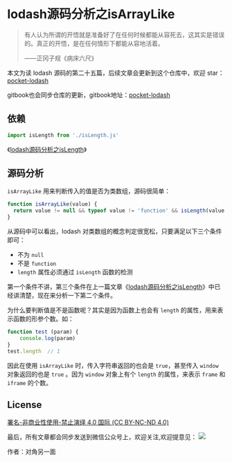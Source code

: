# lodash源码分析之isArrayLike

> 有人认为所谓的开悟就是准备好了在任何时候都能从容死去，这其实是错误的。真正的开悟，是在任何情形下都能从容地活着。
>
> ——正冈子规《病床六尺》

本文为读 lodash 源码的第二十五篇，后续文章会更新到这个仓库中，欢迎 star：[pocket-lodash](https://github.com/yeyuqiudeng/pocket-lodash)

gitbook也会同步仓库的更新，gitbook地址：[pocket-lodash](https://www.gitbook.com/book/yeyuqiudeng/pocket-lodash/details)

## 依赖

```javascript
import isLength from './isLength.js'
```

《[lodash源码分析之isLength](./isLength.md)》

## 源码分析

`isArrayLike` 用来判断传入的值是否为类数组，源码很简单：

```javascript
function isArrayLike(value) {
  return value != null && typeof value != 'function' && isLength(value.length)
}
```

 从源码中可以看出，lodash 对类数组的概念判定很宽松，只要满足以下三个条件即可：

* 不为 `null`
* 不是 `function`
* `length` 属性必须通过 `isLength` 函数的检测

第一个条件不讲，第三个条件在上一篇文章《[lodash源码分析之isLength](./isLength.md)》中已经讲清楚，现在来分析一下第二个条件。

为什么要判断值是不是函数呢？其实是因为函数上也会有 `length` 的属性，用来表示函数的形参个数。如：

```javascript
function test (param) {
    console.log(param)
}
test.length  // 1
```

因此在使用 `isArrayLike` 时，传入字符串返回的也会是 `true`，甚至传入 `window` 对象返回的也是 `true` 。因为 `window` 对象上有个 `length` 的属性，来表示 `frame` 和 `iframe` 的个数。

## License

[署名-非商业性使用-禁止演绎 4.0 国际 (CC BY-NC-ND 4.0)](http://creativecommons.org/licenses/by-nc-nd/4.0/)

最后，所有文章都会同步发送到微信公众号上，欢迎关注,欢迎提意见：  ![](https://raw.githubusercontent.com/yeyuqiudeng/resource/master/images/qrcode_front-end-article.jpg) 

作者：对角另一面 